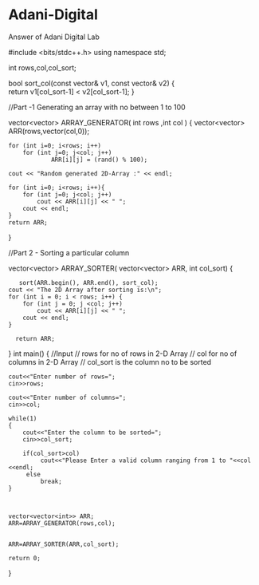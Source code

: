 # Adani-Digital
Answer of Adani Digital Lab


#include <bits/stdc++.h>
using namespace std;
  
int rows,col,col_sort;
 
bool sort_col(const vector<int>& v1, const vector<int>& v2)
{   
	return v1[col_sort-1] < v2[col_sort-1];
}

  //Part -1 Generating an array with no between 1 to 100
					       
  vector<vector<int>> ARRAY_GENERATOR( int rows ,int col ) 
  {
       vector<vector<int>> ARR(rows,vector<int>(col,0));

    for (int i=0; i<rows; i++)
        for (int j=0; j<col; j++)
                ARR[i][j] = (rand() % 100); 

    cout << "Random generated 2D-Array :" << endl;

    for (int i=0; i<rows; i++){
        for (int j=0; j<col; j++)
            cout << ARR[i][j] << " ";
        cout << endl;
    }
    return ARR;
  }
  
  
   //Part 2 - Sorting a particular column
	
  vector<vector<int>> ARRAY_SORTER( vector<vector<int>> ARR, int col_sort)
   {
       
       sort(ARR.begin(), ARR.end(), sort_col);
	cout << "The 2D Array after sorting is:\n";
	for (int i = 0; i < rows; i++) {
		for (int j = 0; j <col; j++)
			cout << ARR[i][j] << " ";
		cout << endl;
	}
       
      return ARR; 
   }
int main()
{
    //Input
    // rows for no of rows in 2-D Array
    // col for no of columns in 2-D Array
    // col_sort is the column no to be sorted 
    
    cout<<"Enter number of rows=";
    cin>>rows;

    cout<<"Enter number of columns=";
    cin>>col;
   
    while(1)
    {
        cout<<"Enter the column to be sorted=";
        cin>>col_sort;
        
        if(col_sort>col)
             cout<<"Please Enter a valid column ranging from 1 to "<<col <<endl;
         else
             break;
    }
    
    
    
    vector<vector<int>> ARR;
    ARR=ARRAY_GENERATOR(rows,col);


    ARR=ARRAY_SORTER(ARR,col_sort);
	
	return 0;
}
